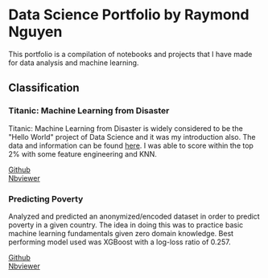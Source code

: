 # Data Science Portfolio by Raymond Nguyen
This portfolio is a compilation of notebooks and projects that I have made for data analysis and machine learning.

## Classification

### Titanic: Machine Learning from Disaster
Titanic: Machine Learning from Disaster is widely considered to be the "Hello World" project of Data Science and it was my introduction also.  The data and information can be found <a href='https://www.kaggle.com/c/titanic'>here</a>.  I was able to score within the top 2% with some feature engineering and KNN.

<a href='https://github.com/raymonddnguyen/Notebooks/blob/master/Titanic/Titanic.ipynb'>Github</a> <br>
<a href='https://nbviewer.jupyter.org/github/raymonddnguyen/Notebooks/blob/master/Titanic/Titanic.ipynb'>Nbviewer</a>

### Predicting Poverty
Analyzed and predicted an anonymized/encoded dataset in order to predict poverty in a given country.  The idea in doing this was to practice basic machine learning fundamentals given zero domain knowledge.  Best performing model used was XGBoost with a log-loss ratio of 0.257.

<a href='https://github.com/raymonddnguyen/Notebooks/blob/master/Poverty/Poverty_Classification.ipynb'>Github</a> <br>
<a href='https://nbviewer.jupyter.org/github/raymonddnguyen/Notebooks/blob/master/Poverty/Poverty_Classification.ipynb'>Nbviewer</a>